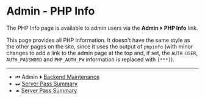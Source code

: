 # Admin - PHP Info

The PHP Info page is available to admin users via the
**Admin** ⏵ **PHP Info** link.

This page provides all PHP information. It doesn't have the
same style as the other pages on the site, since it uses the output
of `phpinfo` (with minor changes to add a link to the admin page at
the top and, if set, the `AUTH_USER`, `AUTH_PASSWORD` and
`PHP_AUTH_PW` information is replaced with `[***]`).

---

 - &#x23EE; Admin ⏵  [Backend Maintenance](admin-maintenance.md)
 - &#x23ED; [Server Pass Summary](README.md)
 - &#x23F6; [Server Pass Summary](README.md)
